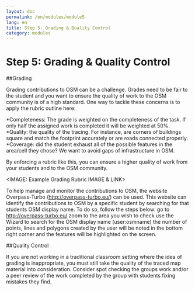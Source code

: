 ```yaml
---
layout: doc
permalink: /en/modules/module5 
lang: en
title: Step 5: Grading & Quality Control
category: modules
---
```


# Step 5: Grading & Quality Control
##Grading

Grading contributions to OSM can be a challenge.  Grades need to be fair to the student and you want to ensure the quality of work to the OSM community is of a high standard.  One way to tackle these concerns is to apply the rubric outline here:

*Completeness: The grade is weighted on the completeness of the task.  If only half the assigned work is completed it will be weighted at 50%.
*Quality: the quality of the tracing. For instance, are corners of buildings square and match the footprint accurately or are roads connected properly.
*Coverage: did the student exhaust all of the possible features in the area/cell they chose?  We want to avoid gaps of infrastructure in OSM.

By enforcing a rubric like this, you can ensure a higher quality of work from your students and to the OSM community.

<IMAGE: Example Grading Rubric IMAGE & LINK> 

To help manage and monitor the contributions to OSM, the website Overpass-Turbo (http://overpass-turbo.eu/) can be used.  This website can identify the contributions to OSM by a specific student by searching for that students OSM display name.  To do so, follow the steps below:
go to http://overpass-turbo.eu/
zoom to the area you wish to check
use the Wizard  to search for the OSM display name (user:osmname)
the number of points, lines and polygons created by the user will be noted in the bottom right corner and the features will be highlighted on the screen.

##Quality Control

If you are not working in a traditional classroom setting where the idea of grading is inappropriate, you must still take the quality of the traced map material into consideration.   Consider spot checking the groups work and/or a peer review of the work completed by the group with students fixing mistakes they find.
